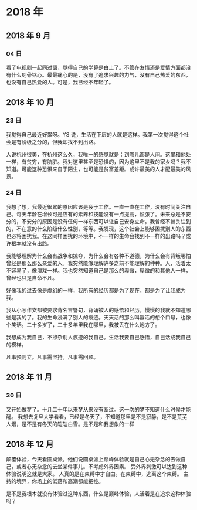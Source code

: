 # 2018 年

## 2018 年 9 月

### 04 日

看了电视剧一起同过窗，觉得自己的学算是白上了。不管在友情还是爱情方面都没有什么刻骨铭心。最最痛心的是，没有了追求兴趣的力气，没有自己热爱的东西，也没有自己热爱的人。可是，我已经不年轻了。

## 2018 年 10 月

### 23 日

我觉得自己最近好累呀。YS 说，生活在下层的人就是这样。我第一次觉得这个社会是有阶级之分的，但我却找不到出路。

人说杭州很美，在杭州这么久，我唯一的感觉就是：到哪儿都是人间。这里和他处一样，有贫穷，有肮脏。我对这里甚至是恐惧的，因为这里不是我的家乡吗？我不知道。可能这种恐惧来自于陌生，也可能是贫富差距。或许最美的人才配最美的风景。

### 24 日

我想了想，我最近很累的原因应该是疲于工作。一直一直在工作，没有时间关注自己。每天年龄在增长可是应有的素养和技能没有一点提高，慌张了。未来总是不安分的，不安分的原因是没有任何一样东西可以让自己安身立命。我曾经不曾关注到的，不在意的什么阶级什么性别，等等。我发现，这个社会上能够困扰别人的东西也必将困扰我。在这同样困扰的环境中，不一样的生命会找到不一样的出路吗？或许根本就没有出路。

我能够理解为什么会有战争和掠夺，为什么会有各种不道德，为什么会有背叛哪怕曾经是那么那么亲爱的人。我突然能够理解许多之前不能理解的种种。人，活着太不容易了，像演戏一样。我也突然知道自己是那么的卑微，卑微的和其他人一样，曾经也只是自命不凡。

好像我的过去像是虚幻的一样，我所有的经历都是为了现在，都是为了让我成为我。

我从小写作文都被要求背名言警句，背诵被人的感悟和经历，慢慢的我就不知道哪些是我的了。我的生命浸满了别人的痕迹。天天活的那么叫嚣活的想个口号，也像个笑话。二十多岁了，二十多年里我在哪里，我被丢在什么地方了。

我想成为我自己，不掺杂别人痕迹的我自己。生活我要自己感悟，自己活成我自己的模样。

凡事预则立。凡事需坚持。凡事需回顾。

## 2018 年 11 月

### 30 日

又开始做梦了。十几二十年以来梦从来没有断过。这一次的梦不知道什么时候才能醒。
我想去复旦大学看看，已经是冬天了，不知道那里是不是寂静，是不是荒芜人烟，是不是有冬天的皑皑白雪。是不是和我想象的一样

## 2018 年 12 月

颠覆体验，今天看圆桌派。他们说圆桌派上巅峰体验就是自己心无杂念的去做自己，或者心无杂念的去坐某件事儿。不考虑外界因素。
受外界刺激可以达到这种体验说明这就是大家。
人真的是在束缚中才自由。在束缚中，逃离这个束缚。
主持的境界，你场上的低落和高潮都能把控。

是不是我根本就没有体验过这种东西，什么是巅峰体验，人活着是在追求这种体验吗？
